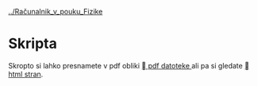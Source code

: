 [../Računalnik_v_pouku_Fizike]( ./index.html )

# Skripta

Skropto si lahko presnamete v pdf obliki [ pdf datoteke ](./Racunalnik-v-pouku-Fizike.pdf) ali pa si gledate [ html stran]( ./Racunalnik-v-pouku-Fizike.html ).
